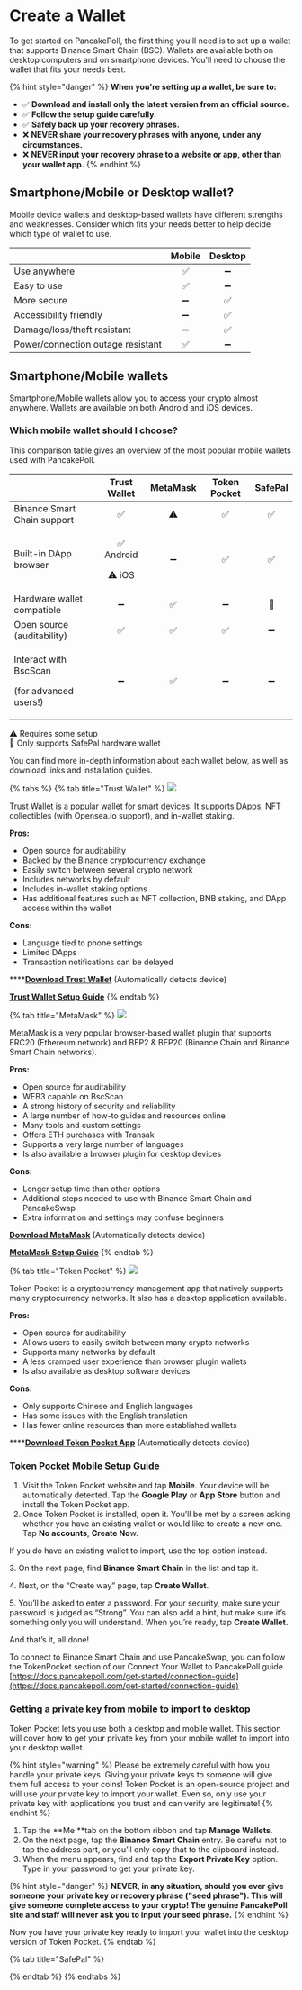 # Create a Wallet

To get started on PancakePoll, the first thing you'll need is to set up a wallet that supports Binance Smart Chain (BSC). Wallets are available both on desktop computers and on smartphone devices. You'll need to choose the wallet that fits your needs best.

{% hint style="danger" %}
**When you're setting up a wallet, be sure to:**

* ✅ **Download and install only the latest version from an official source.**
* ✅ **Follow the setup guide carefully.**
* ✅ **Safely back up your recovery phrases.**
* ❌ **NEVER share your recovery phrases with anyone, under any circumstances.**
* ❌ **NEVER input your recovery phrase to a website or app, other than your wallet app.**
{% endhint %}

## Smartphone/Mobile or Desktop wallet?

Mobile device wallets and desktop-based wallets have different strengths and weaknesses. Consider which fits your needs better to help decide which type of wallet to use.

|                                   | Mobile | Desktop |
| --------------------------------- | :----: | :-----: |
| Use anywhere                      |    ✅   |    ➖    |
| Easy to use                       |    ✅   |    ➖    |
| More secure                       |    ➖   |    ✅    |
| Accessibility friendly            |    ➖   |    ✅    |
| Damage/loss/theft resistant       |    ➖   |    ✅    |
| Power/connection outage resistant |    ✅   |    ➖    |

## **Smartphone/Mobile wallets**

Smartphone/Mobile wallets allow you to access your crypto almost anywhere. Wallets are available on both Android and iOS devices.

### Which mobile wallet should I choose?

This comparison table gives an overview of the most popular mobile wallets used with PancakePoll.

|                                                          |          Trust Wallet         | MetaMask | Token Pocket | SafePal |
| -------------------------------------------------------- | :---------------------------: | :------: | :----------: | :-----: |
| Binance Smart Chain support                              |               ✅               |    ⚠️    |       ✅      |    ✅    |
| Built-in DApp browser                                    | <p>✅ Android</p><p>⚠️ iOS</p> |     ➖    |       ✅      |    ✅    |
| Hardware wallet compatible                               |               ➖               |     ✅    |       ➖      |    🔶   |
| Open source (auditability)                               |               ✅               |     ✅    |       ✅      |    ➖    |
| <p>Interact with BscScan</p><p>(for advanced users!)</p> |               ➖               |     ✅    |       ➖      |    ➖    |

⚠️ Requires some setup\
🔶 Only supports SafePal hardware wallet

You can find more in-depth information about each wallet below, as well as download links and installation guides.

{% tabs %}
{% tab title="Trust Wallet" %}
![](https://files.gitbook.com/v0/b/gitbook-28427.appspot.com/o/assets%2F-MHREX7DHcljbY5IkjgJ%2F-Maajz3RNBhCbi\_iel09%2F-MaaqWJXQio1awWtJiub%2Fimage.png?alt=media\&token=63e7a2d9-8a05-49ac-b3dd-063f87f3a8b6)

Trust Wallet is a popular wallet for smart devices. It supports DApps, NFT collectibles (with Opensea.io support), and in-wallet staking.

**Pros:**

* Open source for auditability
* Backed by the Binance cryptocurrency exchange
* Easily switch between several crypto network
* Includes networks by default
* Includes in-wallet staking options
* Has additional features such as NFT collection, BNB staking, and DApp access within the wallet

**Cons:**

* Language tied to phone settings
* Limited DApps
* Transaction notifications can be delayed

****[**Download Trust Wallet**](https://trustwallet.com) (Automatically detects device)

****[**Trust Wallet Setup Guide**](https://www.binance.com/en/blog/421499824684901157/How-to-Set-Up-and-Use-Trust-Wallet-for-Binance-Smart-Chain)****
{% endtab %}

{% tab title="MetaMask" %}
![](https://files.gitbook.com/v0/b/gitbook-28427.appspot.com/o/assets%2F-MHREX7DHcljbY5IkjgJ%2F-MaWbwvtRDRxirgNEPwC%2F-MaXDK47yFhEeM1ypg2f%2Fimage.png?alt=media\&token=0fd62a2b-6dec-4bac-ba84-ed3eaca63d08)

MetaMask is a very popular browser-based wallet plugin that supports ERC20 (Ethereum network) and BEP2 & BEP20 (Binance Chain and Binance Smart Chain networks).

**Pros:**

* Open source for auditability
* WEB3 capable on BscScan
* A strong history of security and reliability
* A large number of how-to guides and resources online
* Many tools and custom settings
* Offers ETH purchases with Transak
* Supports a very large number of languages
* Is also available a browser plugin for desktop devices

**Cons:**

* Longer setup time than other options
* Additional steps needed to use with Binance Smart Chain and PancakeSwap
* Extra information and settings may confuse beginners

[**Download MetaMask**](https://metamask.io/download.html) (Automatically detects device)

****[**MetaMask Setup Guide**](https://academy.binance.com/en/articles/connecting-metamask-to-binance-smart-chain)****
{% endtab %}

{% tab title="Token Pocket" %}
![](https://files.gitbook.com/v0/b/gitbook-28427.appspot.com/o/assets%2F-MHREX7DHcljbY5IkjgJ%2Fsync%2Fb9951be50d03d9ac5a49667dfa033fb55635011f.png?generation=1626147348770738\&alt=media)

Token Pocket is a cryptocurrency management app that natively supports many cryptocurrency networks. It also has a desktop application available.

**Pros:**

* Open source for auditability
* Allows users to easily switch between many crypto networks
* Supports many networks by default
* A less cramped user experience than browser plugin wallets
* Is also available as desktop software devices

**Cons:**

* Only supports Chinese and English languages
* Has some issues with the English translation
* Has fewer online resources than more established wallets

****[**Download Token Pocket App**](https://www.tokenpocket.pro/en/download/app) (Automatically detects device)

### Token Pocket Mobile Setup Guide

1. Visit the Token Pocket website and tap **Mobile**. Your device will be automatically detected. Tap the **Google Play** or **App Store** button and install the Token Pocket app.
2. Once Token Pocket is installed, open it. You’ll be met by a screen asking whether you have an existing wallet or would like to create a new one. Tap **No accounts**, **Create No**w.

If you do have an existing wallet to import, use the top option instead.

&#x20;3\. On the next page, find **Binance Smart Chain** in the list and tap it.

&#x20;4\. Next, on the “Create way” page, tap **Create Wallet**.

&#x20;5\. You’ll be asked to enter a password. For your security, make sure your password is judged as “Strong”. You can also add a hint, but make sure it’s something only you will understand. When you’re ready, tap **Create Wallet.**

And that’s it, all done!

To connect to Binance Smart Chain and use PancakeSwap, you can follow the TokenPocket section of our Connect Your Wallet to PancakePoll guide [https://docs.pancakepoll.com/get-started/connection-guide](https://docs.pancakepoll.com/get-started/connection-guide)

### Getting a private key from mobile to import to desktop

Token Pocket lets you use both a desktop and mobile wallet. This section will cover how to get your private key from your mobile wallet to import into your desktop wallet.

{% hint style="warning" %}
Please be extremely careful with how you handle your private keys. Giving your private keys to someone will give them full access to your coins! Token Pocket is an open-source project and will use your private key to import your wallet. Even so, only use your private key with applications you trust and can verify are legitimate!
{% endhint %}

1. Tap the **Me **tab on the bottom ribbon and tap **Manage Wallets**.
2. On the next page, tap the **Binance Smart Chain** entry. Be careful not to tap the address part, or you’ll only copy that to the clipboard instead.
3. When the menu appears, find and tap the **Export Private Key** option. Type in your password to get your private key.

{% hint style="danger" %}
**NEVER, in any situation, should you ever give someone your private key or recovery phrase ("seed phrase"). This will give someone complete access to your crypto! The genuine PancakePoll site and staff will never ask you to input your seed phrase.**
{% endhint %}

Now you have your private key ready to import your wallet into the desktop version of Token Pocket.
{% endtab %}

{% tab title="SafePal" %}

{% endtab %}
{% endtabs %}



